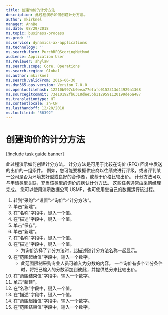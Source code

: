 ```yaml
---
title: 创建询价的计分方法
description: 此过程演示如何创建计分方法。
author: mkirknel
manager: AnnBe
ms.date: 08/29/2018
ms.topic: business-process
ms.prod: ''
ms.service: dynamics-ax-applications
ms.technology: ''
ms.search.form: PurchRFQScoringMethod
audience: Application User
ms.reviewer: shylaw
ms.search.scope: Core, Operations
ms.search.region: Global
ms.author: mkirknel
ms.search.validFrom: 2016-06-30
ms.dyn365.ops.version: Version 7.0.0
ms.openlocfilehash: 12210b997cb0eea77efafc0152313d44929a1368
ms.sourcegitcommit: 73e10192fb6318dee5bb1129591120199de6a487
ms.translationtype: HT
ms.contentlocale: zh-CN
ms.lasthandoff: 12/20/2018
ms.locfileid: "56392"
---
```

# <a name="create-a-scoring-method-for-rfqs"></a>创建询价的计分方法

[!include [task guide banner](../../includes/task-guide-banner.md)]

此过程演示如何创建计分方法。 计分方法是可用于比较在询价 (RFQ) 回复中发送的出价的一组条件。 例如，您可能要根据供应商以往绩效进行评级，或者评判某一公司是否为环境友好型或良好的合作者，或基于价格比较出价。 计分方法可以与申请类型关联，充当该类型的询价的默认计分方法。 这些任务通常由采购经理完成。 您可以使用演示数据公司 USMF，也可使用您自己的数据运行该过程。

1. 转到“采购”>“设置”>“询价”>“计分方法”。
2. 单击“新建”。
3. 在“名称”字段中，键入一个值。
4. 在“描述”字段中，键入一个值。
5. 单击“保存”。
6. 单击“新建”。
7. 在“名称”字段中，键入一个值。
8. 在“描述”字段中，键入一个值。
    * 为询价选择了计分方法时，此描述随计分方法名称一起显示。  
9. 在“范围起始值”字段中，输入一个数字。
    * 此范围限制采购专业人员可输入为分数的内容。 一个询价有多个计分条件时，将把已输入的分数添加到彼此，并提供总分来比较出价。  
10. 在“范围结束值”字段中，输入一个数字。
11. 单击“新建”。
12. 在“名称”字段中，键入一个值。
13. 在“描述”字段中，键入一个值。
14. 在“范围起始值”字段中，输入一个数字。
15. 在“范围结束值”字段中，输入一个数字。

